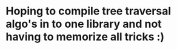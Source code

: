 # Hoping to compile tree traversal algo's in to one library and not having to memorize all tricks :)
